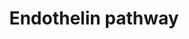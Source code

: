 ---
annotations:
- type: Pathway Ontology
  value: endothelin signaling pathway
- type: Disease Ontology
  value: cystic fibrosis
- type: Disease Ontology
  value: pulmonary hypertension
authors:
- Keshav
- Madeomuga
- Egonw
- Fehrhart
- Rex D A B
- Finterly
- Eweitz
description: Endothelin is a strong peptide well known for its vasoconstriction activities.
  It is known for regulating extensive physiological and pathophysiological activities
  with beneficial and detrimental roles in mammals.To develop this network map of
  endothelin mediated signalling pathway, We searched term retrieved 2,800 papers
  in Pubmed were used for initial screening. Of these, 640 research articles were
  screened for endothelin mediated reactions and selected for annotation. Out of these,
  334 articles had information which are compatible to endothelin mediated signalling
  were selected for further curation. The manual curation of selected articles documented
  90 activation / inhibition events, 98 PTM or catalysis events, 56molecular associations,
  239 gene regulation events, 145 types of protein expression and 27 protein translocation
  events.
last-edited: 2021-06-03
organisms:
- Homo sapiens
redirect_from:
- /index.php/Pathway:WP4857
- /instance/WP4857
schema-jsonld:
- '@context': https://schema.org/
  '@id': https://wikipathways.github.io/pathways/WP4857.html
  '@type': Dataset
  creator:
    '@type': Organization
    name: WikiPathways
  description: Endothelin is a strong peptide well known for its vasoconstriction
    activities. It is known for regulating extensive physiological and pathophysiological
    activities with beneficial and detrimental roles in mammals.To develop this network
    map of endothelin mediated signalling pathway, We searched term retrieved 2,800
    papers in Pubmed were used for initial screening. Of these, 640 research articles
    were screened for endothelin mediated reactions and selected for annotation. Out
    of these, 334 articles had information which are compatible to endothelin mediated
    signalling were selected for further curation. The manual curation of selected
    articles documented 90 activation / inhibition events, 98 PTM or catalysis events,
    56molecular associations, 239 gene regulation events, 145 types of protein expression
    and 27 protein translocation events.
  keywords:
  - ''
  - TNF
  - KSR1
  - GRB2
  - MAP2K1
  - CDH2
  - B3GNT2
  - PPP3CA
  - PAK1
  - PTK2B
  - Actin
  - Invasion
  - RUNX1
  - CAMK2A
  - G-protein dependent
  - Blood vessel
  - GULP1
  - ABHD3
  - VIL1
  - MAPK8
  - Smooth muscle
  - KCNK3
  - in colon cancer adjacent fibroblasts
  - SNAI1
  - NAA16
  - ISCA1
  - NO accumulation
  - ELK1
  - MYL12B
  - GSTA5
  - PPP1R12A
  - ITGB3
  - Cell
  - Brain inflamation disorders
  - GATA4
  - YAP1
  - EIF2B
  - ATP6V1H
  - MAP3K2
  - MAPK14
  - CXCL1
  - MED12
  - RAC1
  - CDH1
  - CREG1
  - GSK3B
  - MMP9
  - IL1B
  - ECM contraction
  - CDKN1B
  - DNAJC10
  - MYO1B
  - SSH1
  - FASTKD1
  - CAPZB
  - Cell migration
  - PLCB1
  - Inflammation
  - CX3CL1
  - PTGS2
  - THBS1
  - COL9A1
  - AKT1
  - RHOC
  - GJA5
  - MAPK1
  - COX1
  - SRE
  - GOLGB1
  - 'Cellular proliferation, migration and contraction '
  - COL1A4
  - TPM1
  - ITGB1BP1
  - CREB1
  - hypertension
  - Cytoplasm
  - EDNRB
  - GJC1
  - ARRB1
  - RGS3
  - RAB5C
  - ACTR1A
  - ADAM12
  - β-arrestin dependent
  - EPHA2
  - ATRX
  - GSN
  - SMAD5
  - DNAJC12
  - TAGLN2
  - HTATSF1
  - differentiation
  - Cell survival
  - PTK2
  - ACTR3
  - WNK1
  - FOXO3
  - VCAN
  - ' Cardiac '
  - EDN1
  - EP4
  - CCN2
  - 'Pulmonary '
  - CTNND1
  - angiogenesis
  - EGFR
  - MMP14
  - IGFBP4
  - FOS
  - LEPR
  - SRC
  - IKBKB
  - MMP13
  - MMP3
  - ARHGAP35
  - NPPB
  - CSF2
  - IPK1
  - CALM1
  - CCNB1
  - MAPK9
  - ABL1
  - ACTA2
  - SP4
  - FGF2
  - BMI1
  - SHC1
  - RPS6KA3
  - VCAM1
  - COL5A1
  - PRKACA
  - MLC
  - ZNF136
  - TCF4
  - CDK2
  - NAA50
  - RDX
  - Cytoskeletal
  - RPS6KA2
  - MEF2A
  - VIM
  - VEGFA
  - Metastasis
  - 'FNDC1 '
  - GNAQ
  - KRAS
  - CHUK
  - PLOD2
  - IRS1
  - SDC1
  - NFATC1
  - HDAC5
  - COL1A2
  - COX2
  - STAT3
  - GALNT1
  - ADAM19
  - MMP2
  - ARHGEF11
  - ADIPOQ
  - metastasis
  - COL1A1
  - RHOA
  - MPP5
  - MYH11
  - MLCK
  - P4HB
  - EP300
  - and tumor
  - NPPA
  - FLNB
  - CFL2
  - MAP2K2
  - GLS
  - ARL6IP5
  - RAF1
  - transition (EMT)
  - ATF2
  - Epithelial to mesenchymal
  - PPP1R14A
  - WIPF1
  - FHL2
  - EDNRA
  - PRKCA
  - MSN
  - ARHGEF7
  - MAPK3
  - CAMK2G
  - EMC1
  - FLNC
  - EIF5B
  - EGR1
  - E2F3
  - CXCL8
  - CTNNB1
  - NFKB1
  - RPS6
  - PXN
  - Lung fibrosis
  - MPPED2
  - MARCKS
  - IL11
  - EZR
  - MMP1
  - Renal fibrosis
  - SOS1
  - HLA-A
  - BAD
  - DLAT
  - TRAFD1
  - TNS1
  - ATF1
  - HIF1A
  - MYBPC3
  - ARF6
  - COL1A3
  - GGA2
  - 'Cell '
  - IGFBP5
  - DAG1
  - STOM
  - PIK3CA
  - IRX4
  - CFL1
  - TPM4
  - ANXA7
  - ACTR2
  - LIMK
  - ITGB1
  - GNA13
  - 'TIMP3 '
  - WWTR1
  - ROCK1
  - Chemo protection
  - COL4A1
  - ILK
  - ADAM17
  - HSPB1
  - JUN
  - EP2
  - RELA
  - NOL8
  - Nucleus
  - FYN
  - CRYZL1
  - CDC42
  - HOPX
  - MTOR
  - ITGA2
  - NKX2-5
  - CCL2
  - MINK1
  - RAP1GAP
  - CCS differentiation
  - KDM5B
  - GNA12
  - BCAR1
  - IL6
  - JAK1
  - GAB1
  - ARPC4
  - BCL2
  - MCAM
  - COMP
  - invasion
  - FOXK2
  - YWHAQ
  - ITGA5
  - NOS3
  - NQO1
  - FLI1
  - FNDC3B
  - ACTG2
  - CREB
  - COL7A1
  - TRIOBP
  - progression
  - Hypoxia
  - CALD1
  - PKC
  - RPS6KB1
  - CASP8
  - GNAS
  - NFKBIA
  - PLA2G1B
  - contraction
  - polymerization
  - AXIN1
  - ZNF131
  - hypertrophy
  - DAZAP2
  - TWIST1
  - KLHL20
  - CCND1
  - 'and '
  - BCAR3
  - EDN3
  - ZFYVE16
  - polymerisation
  license: CC0
  name: Endothelin pathway
seo: CreativeWork
title: Endothelin pathway
wpid: WP4857
---